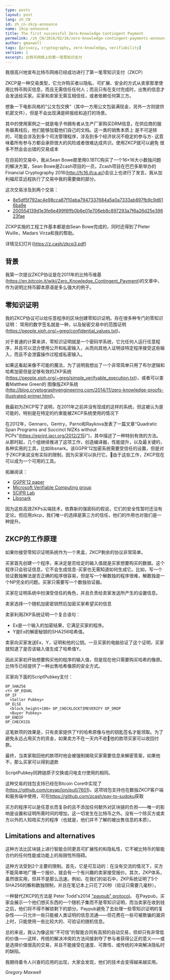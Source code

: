 ```yaml
---
type: posts
layout: post
lang: zh_CN
id: zh_cn-zkcp-announce
name: zkcp-announce
title: The first successful Zero-Knowledge Contingent Payment
permalink: /zh_CN/2016/02/26/zero-knowledge-contingent-payments-announcement/
author: gmaxwell
tags: [privacy, cryptography, zero-knowledge, verifiability]
version: 1
excerpt: 比特币网络上的第一笔零知识支付
---
```

我很高兴地宣布比特币网络已经成功进行了第一笔零知识支付（ZKCP）

ZKCP是一种交易类型，它允许购买者以隐私、可扩展、安全的方式从卖家那里使用比特币购买信息，而且无需信任任何人；而且只有在支付完成时，出售的信息才会发送给买家。买家和卖家无需互相信任，或者依赖任何第三方。

想象一下电影风格的”公文包交换”（其中一方用公文包装满现金，另外一方则提供机密文件），但是不会出现满是碎报纸和追打的场景。

其中的使用案例之一就是电子书拥有者从生产厂家购买DRM信息，在供应商的服务器离线后，他们能够加载他们自己的文档。这一类的销售本质上
是不可逆转的，可能会涉及到多个司法管理程序，涉及到多个经济状况不稳定的参与方- 这意味着所有参与方都会承担很大的风险或者很难达成共识。使用ZKCP就可以避免
很多不然会会出错的交易成本 

在目前的交易中，我从Sean Bowe那里用0.1BTC购买了一个16×16大小数独问题的解决方案，Sean Bowe是Zcash项目的一员，Zcash项目在巴巴多斯举办的Financial Cryptography 2016(http://fc16.ifca.ai/)会议上也进行了发言。我从加利福尼亚远程执行了交易中我的需要做的部分。

这次交易涉及到两个交易： 

- [8e5df5f792ac4e98cca87f10aba7947337684a5a0a7333ab897fb9c9d616ba9e](https://www.blocktrail.com/BTC/tx/8e5df5f792ac4e98cca87f10aba7947337684a5a0a7333ab897fb9c9d616ba9e)
- [200554139d1e3fe6e499f6ffb0b6e01e706eb8c897293a7f6a26d25e39623fae](https://www.blocktrail.com/BTC/tx/200554139d1e3fe6e499f6ffb0b6e01e706eb8c897293a7f6a26d25e39623fae)

ZCKP实施的工程工作基本都是由Sean Bowe完成的，同时还得到了Pieter Wuille，Madars Virza和我的帮助。

详情见幻灯片(https://z.cash/zkcp3.pdf)

## 背景

我第一次提议ZKCP协议是在2011年的比特币维基(https://en.bitcoin.it/wiki/Zero_Knowledge_Contingent_Payment)的文章中，作为说明比特币脚本原语是多么强大的例子。

## 零知识证明

我的ZKCP协议可以给任意程序的区块创建零知识证明。存在很多种专门的零知识证明：
常用的数字签名就是一种，以及秘密交易中的范围证明(https://people.xiph.org/~greg/confidential_values.txt)。

对于普通的计算来讲，零知识证明就是一个密码学系统，它允任何人运行任意程序，并且可以混合使用公开和私密输入，从而向其他人证明该特定程序接受这些输入，而且不会泄露操作过程或私密输入。

如果这看起来像不可能的魔法，为了说明我想出了一个非常简单只用了布尔逻辑和哈希加密但是足够有效的ZKP系统(https://people.xiph.org/~greg/simple_verifyable_execution.txt)，或者可以查看Matthew Green的
图像版ZKP系统(http://blog.cryptographyengineering.com/2014/11/zero-knowledge-proofs-illustrated-primer.html)。

我最初为ZKCP写了说明，在2011年之前并没有现成的这样的系统，但这被认为是可能的，特别是在特定的约束能被ZKCP系统使用的情况下

在2012年，Gennaro，Gentry，Parno和Raykova发表了一篇文章“Quadratic Span Programs and Succinct NIZKs without PCPs”(https://eprint.iacr.org/2012/215)")，其中描述了一种特别有效的方法。从那时起，几个组继续推进了这项工作，创造编译器，性能提升，以及最关键的，各种实用的工具，比如libsnark。该GGPR'12加密系统需要受信任的设置，但是对于ZKCP来说没有实际的限制，因为买家可以执行它。由于这些工作，ZKCP现在可以成为一个可用的工具。

拓展阅读：

- [GGPR'12 paper](https://eprint.iacr.org/2012/215)
- [Microsoft Verifiable Computing  group](http://research.microsoft.com/en-us/projects/verifcomp/)
- [SCIPR Lab](http://www.scipr-lab.org/)
- [Libsnark](https://github.com/scipr-lab/libsnark)

因为这些高效ZKPs尖端技术，依靠新的强密码的假说，它们的安全性暂时还没有定论。但应用zkcp，我们唯一的选择是第三方的信任，他们的作用也对我们是一种提升。

## ZKCP的工作原理

如果你接受零知识证明系统作为一个黑盒，ZKCP剩余的协议非常简单。

买家首先创建一个程序，来决定是否给定的输入值就是买家想要购买的数据。这个程序只会验证信息，它不会生成信息-买家也无需知道如何生成它。比如，写一个验证数独解法是否正确的程序很容易，但是写一个解数独的程序很难，解数独是一个NP完全的问题。买家只需要写一个数独验证器。

买家在证明系统中扮演受信任的角色，并且负责给卖家发送所产生的设置信息。

卖家选择一个随机加密密钥然后加密买家希望买的信息

卖家利用ZKP系统证明一个复合语句：

* Ex是一个输入的加密结果，它满足买家的程序。
* Y是Ex的解密秘钥的SHA256哈希值。

卖家向买家发送Ex，Y，证明和他的公钥。一旦买家的电脑验证了这个证明，买家就知道了是否该输入值生成了哈希值Y。

因此买家初开始想要购买他的程序的输入值，但是现在他只需要购买哈希的像原。比特币已经提供了一种出售哈希像原的安全方式。

买家向下面的ScriptPubkey支付：

    OP_SHA256
    <Y> OP_EQUAL
    OP_IF
      <Seller Pubkey>
    OP_ELSE
      <block_height+100> OP_CHECKLOCKTIMEVERIFY OP_DROP
      <Buyer Pubkey>
    OP_ENDIF
    OP_CHECKSIG

这笔款项的效果是，只有卖家提供了Y的哈希原像与他的钥匙签名才能领取。为了避免永远占用买方的资金，如果卖方不在一天内不收他的款项买家可以收回付款。

最终，当卖家取回他的款项时他会被强制揭晓买家需要信息来解密答案，如果他不，那么买家可以得到退款

ScriptPubkey同跨链原子交换或闪电支付使用的相同。

这种交易的钱包支持已经在Bitcoin Core中实现了(https://github.com/cevap/ion/pull/7601)。这项钱包支持也在数独ZKCP客户端和服务端中使用，可在<https://github.com/zcash/pay-to-sudoku>获取

买方的程序可以是任意长而复杂的且不添加任何额外对区块链的负担——唯一的影响是设置和证明所需时间的增加，这一切发生在比特币之外。没有一个除买方或卖方以外的人知晓买方的程序（也就是，他们并不了解的被出售信息的本质）。

## Limitations and alternatives

这种方法比区块链上进行智能合同更具可扩展性的和隐私性，它不被比特币的智能合约的任何性能或功能上的局限性所阻碍。

这种方法受到2个主要的限制。首先，它是可互动的：在没有交流的情况下，买方不能简单地广播一个报价，就会有一个有兴趣的卖家接受报价。其次，ZKP体系，虽然很实用，但并不是那么迅速。例如，在我们的岩石中，ZKP系统证明了5个SHA256的解和数独限制，并且在笔记本上只花了20秒（验证只需要几毫秒）。

一种替代ZKCP的方法是 Peter Todd's2014 ["paypub" protocol](https://github.com/unsystem/paypub)。
在Paypub，买家会展示一个他们想买东西的一个随机子集而不是零知识证明，而当卖家在收到钱之后，他们将不得不解锁剩下的部分。Paypub避免了去处理一些零知识证明的复杂性——只允许一些只能被人类证明的信息流通——但花费在一些可被欺骗的漏洞上时，只能使用一些比较大的、可验证的随机信息。

总的来说，我认为像这些“不可信”的智能合同有高频的自动交易，但却只有非常低的价值——这样，传统的解决冲突的方法间接剥夺了参与者获得公正的意义——或是选择价值很高的交易，并且不能接受在速度、可靠性、或传统的冲突解决隐私时的缺陷。

我期待着令人兴奋的应用的出现，大家会发现，他们的技术会变得越来越实用。

_Gregory Maxwell_